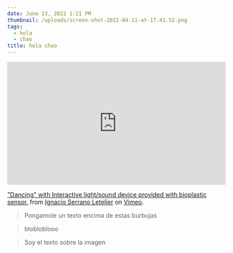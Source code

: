 ```yaml
---
date: June 13, 2022 1:21 PM
thumbnail: /uploads/screen-shot-2022-04-11-at-17.41.52.png
tags:
  - hola
  - chao
title: hola chao
---
```

<div style="padding:56.25% 0 0 0;position:relative;"><iframe src="https://player.vimeo.com/video/715263826?h=d16c98d0cd" style="position:absolute;top:0;left:0;width:100%;height:100%;" frameborder="0" allow="autoplay; fullscreen; picture-in-picture" allowfullscreen></iframe></div><script src="https://player.vimeo.com/api/player.js"></script>
<p><a href="https://vimeo.com/715263826">&quot;Dancing&quot; with Interactive light/sound device provided with bioplastic sensor.</a> from <a href="https://vimeo.com/ignacioserranol">Ignacio Serrano Letelier</a> on <a href="https://vimeo.com">Vimeo</a>.</p>



<blockquote id="textOnImage" src="/uploads/screen-shot-2021-12-24-at-16.32.48.png" alt="burbujitas">Pongamole un texto encima de estas burbujas</blockquote>

> blobloblooo

<blockquote id="textOnImage" src="/uploads/d_nq_np_769079-mlc47937758735_102021-w.jpg" alt="Girl in a jacket">Soy el texto sobre la imagen</blockquote>